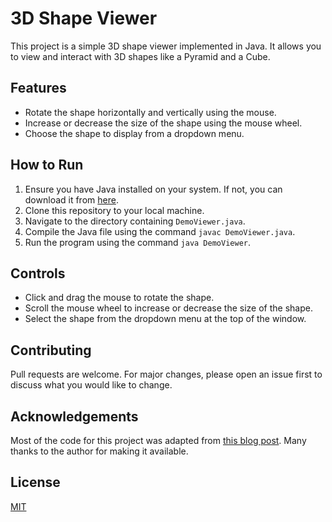 # 3D Shape Viewer

This project is a simple 3D shape viewer implemented in Java. It allows you to view and interact with 3D shapes like a Pyramid and a Cube.

## Features

- Rotate the shape horizontally and vertically using the mouse.
- Increase or decrease the size of the shape using the mouse wheel.
- Choose the shape to display from a dropdown menu.

## How to Run

1. Ensure you have Java installed on your system. If not, you can download it from [here](https://www.oracle.com/java/technologies/downloads/).
2. Clone this repository to your local machine.
3. Navigate to the directory containing `DemoViewer.java`.
4. Compile the Java file using the command `javac DemoViewer.java`.
5. Run the program using the command `java DemoViewer`.

## Controls

- Click and drag the mouse to rotate the shape.
- Scroll the mouse wheel to increase or decrease the size of the shape.
- Select the shape from the dropdown menu at the top of the window.

## Contributing

Pull requests are welcome. For major changes, please open an issue first to discuss what you would like to change.

## Acknowledgements

Most of the code for this project was adapted from [this blog post](http://blog.rogach.org/2015/08/how-to-create-your-own-simple-3d-render.html). Many thanks to the author for making it available.

## License

[MIT](https://choosealicense.com/licenses/mit/)